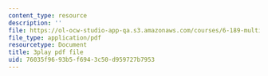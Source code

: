 ```yaml
---
content_type: resource
description: ''
file: https://ol-ocw-studio-app-qa.s3.amazonaws.com/courses/6-189-multicore-programming-primer-january-iap-2007/76035f9693b5f6943c50d959727b7953_SI_GKdFQmds.pdf
file_type: application/pdf
resourcetype: Document
title: 3play pdf file
uid: 76035f96-93b5-f694-3c50-d959727b7953
---
```

